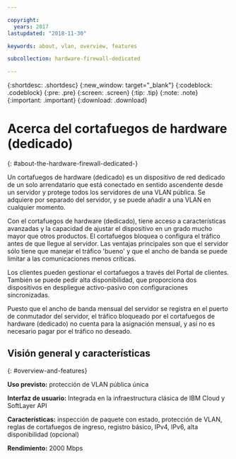 ```yaml
---

copyright:
  years: 2017
lastupdated: "2018-11-30"

keywords: about, vlan, overview, features

subcollection: hardware-firewall-dedicated

---
```


{:shortdesc: .shortdesc}
{:new_window: target="_blank"}
{:codeblock: .codeblock}
{:pre: .pre}
{:screen: .screen}
{:tip: .tip}
{:note: .note}
{:important: .important}
{:download: .download}

# Acerca del cortafuegos de hardware (dedicado)
{: #about-the-hardware-firewall-dedicated-}

Un cortafuegos de hardware (dedicado) es un dispositivo de red dedicado de un solo arrendatario que está conectado en sentido ascendente desde un servidor y protege todos los servidores de una VLAN pública. Se adquiere por separado del servidor, y se puede añadir a una VLAN en cualquier momento.   

Con el cortafuegos de hardware (dedicado), tiene acceso a características avanzadas y la capacidad de ajustar el dispositivo en un grado mucho mayor que otros productos. El cortafuegos bloquea o configura el tráfico antes de que llegue al servidor. Las ventajas principales son que el servidor sólo tiene que manejar el tráfico 'bueno' y que el ancho de banda se puede limitar a las comunicaciones menos críticas.

Los clientes pueden gestionar el cortafuegos a través del Portal de clientes. También se puede pedir alta disponibilidad, que proporciona dos dispositivos en despliegue activo-pasivo con configuraciones sincronizadas.

Puesto que el ancho de banda mensual del servidor se registra en el puerto de conmutador del servidor, el tráfico bloqueado por el cortafuegos de hardware (dedicado) no cuenta para la asignación mensual, y así no es necesario pagar por el tráfico no deseado.

## Visión general y características
{: #overview-and-features}

**Uso previsto:** protección de VLAN pública única

**Interfaz de usuario:** Integrada en la infraestructura clásica de IBM Cloud y SoftLayer API

**Características:** inspección de paquete con estado, protección de VLAN, reglas de cortafuegos de ingreso, registro básico, IPv4, IPv6, alta disponibilidad (opcional)

**Rendimiento:** 2000 Mbps

